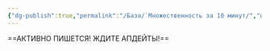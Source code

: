 ```yaml
---
{"dg-publish":true,"permalink":"/База/`Множественность за 10 минут/","dgPassFrontmatter":true}
---
```


==АКТИВНО ПИШЕТСЯ! ЖДИТЕ АПДЕЙТЫ!==